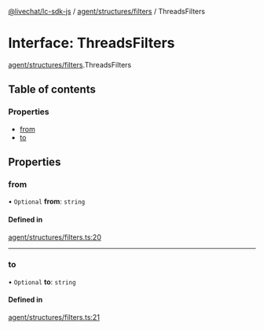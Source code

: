 [@livechat/lc-sdk-js](../README.md) / [agent/structures/filters](../modules/agent_structures_filters.md) / ThreadsFilters

# Interface: ThreadsFilters

[agent/structures/filters](../modules/agent_structures_filters.md).ThreadsFilters

## Table of contents

### Properties

- [from](agent_structures_filters.ThreadsFilters.md#from)
- [to](agent_structures_filters.ThreadsFilters.md#to)

## Properties

### from

• `Optional` **from**: `string`

#### Defined in

[agent/structures/filters.ts:20](https://github.com/livechat/lc-sdk-js/blob/5f5afdd/src/agent/structures/filters.ts#L20)

___

### to

• `Optional` **to**: `string`

#### Defined in

[agent/structures/filters.ts:21](https://github.com/livechat/lc-sdk-js/blob/5f5afdd/src/agent/structures/filters.ts#L21)

